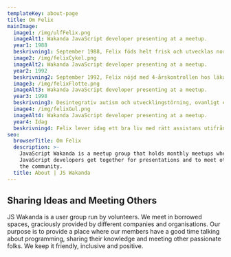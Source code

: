 ```yaml
---
templateKey: about-page
title: Om Felix
mainImage:
  image1: /img/ulfFelix.png
  imageAlt1: Wakanda JavaScript developer presenting at a meetup.
  year1: 1988
  beskrivning1: September 1988, Felix föds helt frisk och utvecklas normalt de första levnadsåren.
  image2: /img/felixCykel.png
  imageAlt2: Wakanda JavaScript developer presenting at a meetup.
  year2: 1992
  beskrivning2: September 1992, Felix nöjd med 4-årskontrollen hos läkaren u.a (utan anmärkning).
  image3: /img/felixFlotte.png
  imageAlt3: Wakanda JavaScript developer presenting at a meetup.
  year3: 1998
  beskrivning3: Desintegrativ autism och utvecklingstörning, ovanligt en till fyra av 115 till 120 tusen barn som föds per år.
  image4: /img/felixGul.png
  imageAlt4: Wakanda JavaScript developer presenting at a meetup.
  year4: Idag
  beskrivning4: Felix lever idag ett bra liv med rätt assistans utifrån sina behov.
seo:
  browserTitle: Om Felix
  description: >-
    JavaScript Wakanda is a meetup group that holds monthly meetups where
    JavaScript developers get together for presentations and to meet others in
    the community.
  title: About | JS Wakanda
---
```

## Sharing Ideas and Meeting Others

JS Wakanda is a user group run by volunteers. We meet in borrowed spaces, graciously provided by different companies and organisations. Our purpose is to provide a place where our members have a good time talking about programming, sharing their knowledge and meeting other passionate folks. We keep it friendly, inclusive and positive.